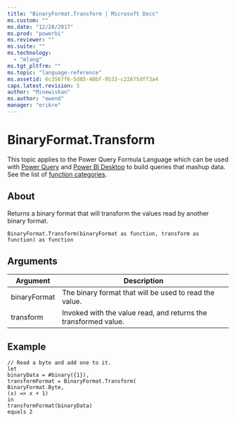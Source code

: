 ```yaml
---
title: "BinaryFormat.Transform | Microsoft Docs"
ms.custom: ""
ms.date: "12/28/2017"
ms.prod: "powerbi"
ms.reviewer: ""
ms.suite: ""
ms.technology: 
  - "mlang"
ms.tgt_pltfrm: ""
ms.topic: "language-reference"
ms.assetid: 6c3567f6-5d85-48bf-9533-c22675dff3a4
caps.latest.revision: 5
author: "Minewiskan"
ms.author: "owend"
manager: "erikre"
---
```

# BinaryFormat.Transform
This topic applies to the Power Query Formula Language which can be used with [Power Query](https://support.office.com/article/Introduction-to-Microsoft-Power-Query-for-Excel-6E92E2F4-2079-4E1F-BAD5-89F6269CD605) and [Power BI Desktop](http://go.microsoft.com/fwlink/p/?LinkId=618607) to build queries that mashup data. See the list of [function categories](https://msdn.microsoft.com/en-us/library/mt211003.aspx).  
  
## About  
Returns a binary format that will transform the values read by another binary format.  
  
```  
BinaryFormat.Transform(binaryFormat as function, transform as function) as function  
```  
  
## Arguments  
  
|Argument|Description|  
|------------|---------------|  
|binaryFormat|The binary format that will be used to read the value.|  
|transform|Invoked with the value read, and returns the transformed value.|  
  
## <a name="__goback"></a>Example  
  
```  
// Read a byte and add one to it.  
let      
binaryData = #binary({1}),      
transformFormat = BinaryFormat.Transform(          
BinaryFormat.Byte,          
(x) => x + 1)  
in  
transformFormat(binaryData)   
equals 2  
```  
